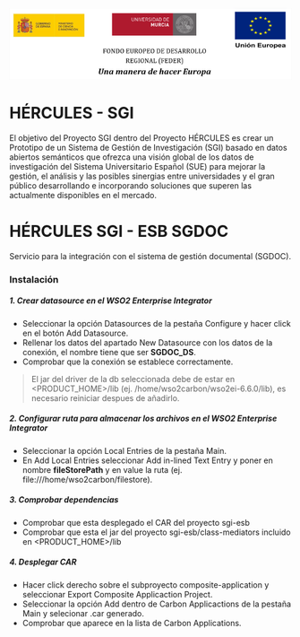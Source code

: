 ![](./doc/images/logos_feder.png)

# HÉRCULES - SGI 
El objetivo del Proyecto SGI dentro del Proyecto HÉRCULES es crear un Prototipo de un Sistema de Gestión de Investigación (SGI) basado en datos abiertos semánticos que ofrezca una visión global de los datos de investigación del Sistema Universitario Español (SUE) para mejorar la gestión, el análisis y las posibles sinergias entre universidades y el gran público desarrollando e incorporando  soluciones que superen las actualmente disponibles en el mercado.

# HÉRCULES SGI - ESB SGDOC
Servicio para la integración con el sistema de gestión documental (SGDOC).

### Instalación

##### 1. Crear datasource en el WSO2 Enterprise Integrator
- Seleccionar la opción Datasources de la pestaña Configure y hacer click en el botón Add Datasource.
- Rellenar los datos del apartado New Datasource con los datos de la conexión, el nombre tiene que ser **SGDOC_DS**.
- Comprobar que la conexión se establece correctamente.
> El jar del driver de la db seleccionada debe de estar en <PRODUCT_HOME>/lib (ej. /home/wso2carbon/wso2ei-6.6.0/lib), es necesario reiniciar despues de añadirlo.

##### 2. Configurar ruta para almacenar los archivos en el WSO2 Enterprise Integrator
- Seleccionar la opción Local Entries de la pestaña Main.
- En Add Local Entries seleccionar Add in-lined Text Entry y poner en nombre **fileStorePath** y en value la ruta (ej. file:///home/wso2carbon/filestore).

##### 3. Comprobar dependencias
- Comprobar que esta desplegado el CAR del proyecto sgi-esb
- Comprobar que esta el jar del proyecto sgi-esb/class-mediators incluido en <PRODUCT_HOME>/lib

##### 4. Desplegar CAR
- Hacer click derecho sobre el subproyecto composite-application y seleccionar Export Composite Applicaction Project.
- Seleccionar la opción Add dentro de Carbon Applicactions de la pestaña Main y selecionar .car generado.
- Comprobar que aparece en la lista de Carbon Applications.